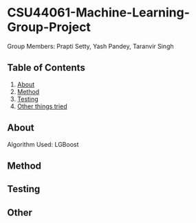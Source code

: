 # CSU44061-Machine-Learning-Group-Project

Group Members: Prapti Setty, Yash Pandey, Taranvir Singh

## Table of Contents
1. [About](#About)
1. [Method](#Method)
1. [Testing](#Testing)
1. [Other things tried](#Other)

## About
Algorithm Used: LGBoost

## Method

## Testing

## Other
